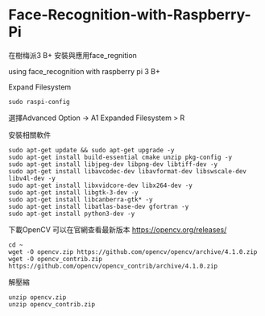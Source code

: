 # Face-Recognition-with-Raspberry-Pi
在樹梅派3 B+ 安裝與應用face_regnition

using face_recognition with raspberry pi 3 B+



Expand Filesystem
```
sudo raspi-config
```
選擇Advanced Option -> A1 Expanded Filesystem > R

安裝相關軟件
```
sudo apt-get update && sudo apt-get upgrade -y
sudo apt-get install build-essential cmake unzip pkg-config -y
sudo apt-get install libjpeg-dev libpng-dev libtiff-dev -y
sudo apt-get install libavcodec-dev libavformat-dev libswscale-dev libv4l-dev -y
sudo apt-get install libxvidcore-dev libx264-dev -y
sudo apt-get install libgtk-3-dev -y
sudo apt-get install libcanberra-gtk* -y
sudo apt-get install libatlas-base-dev gfortran -y
sudo apt-get install python3-dev -y
```

下載OpenCV
可以在官網查看最新版本 https://opencv.org/releases/
```
cd ~
wget -O opencv.zip https://github.com/opencv/opencv/archive/4.1.0.zip
wget -O opencv_contrib.zip https://github.com/opencv/opencv_contrib/archive/4.1.0.zip
```

解壓縮
```
unzip opencv.zip
unzip opencv_contrib.zip
```

